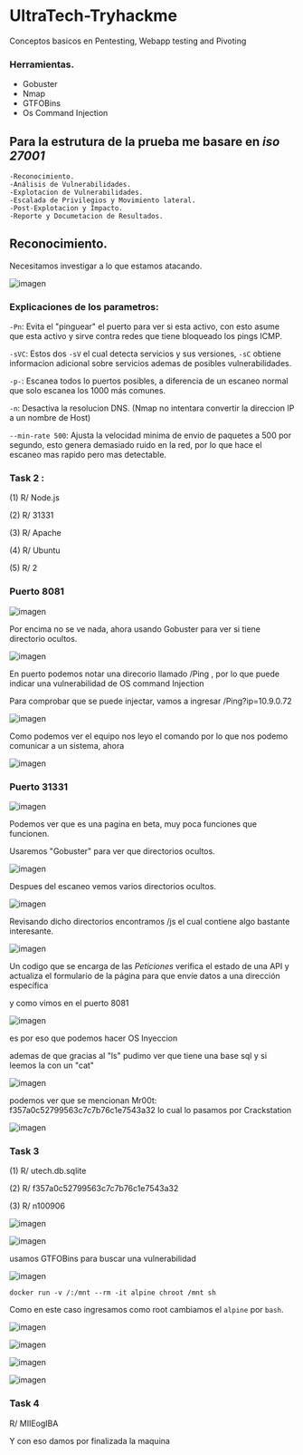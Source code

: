 # UltraTech-Tryhackme
Conceptos basicos en Pentesting, Webapp testing and Pivoting 

### Herramientas.

 - Gobuster
 - Nmap
 - GTFOBins
 - Os Command Injection

## Para la estrutura de la prueba me basare en _iso 27001_

	-Reconocimiento. 
	-Análisis de Vulnerabilidades. 
	-Explotacion de Vulnerabilidades.
	-Escalada de Privilegios y Movimiento lateral.
	-Post-Explotacion y Impacto.
	-Reporte y Documetacion de Resultados.




## Reconocimiento.

Necesitamos investigar a lo que estamos atacando. 

![imagen](https://github.com/user-attachments/assets/596c4537-c395-499f-a235-790318d906aa)


### Explicaciones de los parametros: 
`-Pn`: Evita el "pinguear" el puerto para ver si esta activo, con esto asume que esta activo y sirve contra redes que tiene bloqueado los pings ICMP.

`-sVC`: Estos dos `-sV` el cual detecta servicios y sus versiones, `-sC` obtiene informacion adicional sobre servicios ademas de posibles vulnerabilidades.

`-p-`: Escanea todos lo puertos posibles, a diferencia de un escaneo normal que solo escanea los 1000 más comunes.

`-n`: Desactiva la resolucion DNS. (Nmap no intentara convertir la direccion IP a un nombre de Host)

`--min-rate 500`: Ajusta la velocidad minima de envio de paquetes a 500 por segundo, esto genera demasiado ruido en la red, por lo que hace el escaneo mas rapido pero mas detectable.  




### Task 2 :

  (1) R/ Node.js
  
  (2) R/ 31331
  
  (3) R/ Apache
  
  (4) R/ Ubuntu

  (5) R/ 2 

### Puerto 8081

![imagen](https://github.com/user-attachments/assets/f8f0c87f-f4bb-4efd-806b-8aa64217f0c3)

Por encima no se ve nada, ahora usando Gobuster para ver si tiene directorio ocultos.


![imagen](https://github.com/user-attachments/assets/1a7a866e-2af2-460d-b93b-1a306d36aaf1)

En puerto podemos notar una direcorio llamado /Ping , por lo que puede indicar una vulnerabilidad de OS command Injection

Para comprobar que se puede injectar, vamos a ingresar /Ping?ip=10.9.0.72 

![imagen](https://github.com/user-attachments/assets/b118dc30-8ee3-4ce6-80c2-d5fa831f272b)

Como podemos ver el equipo nos leyo el comando por lo que nos podemo comunicar a un sistema, ahora 

![imagen](https://github.com/user-attachments/assets/205b51f2-2fdd-4180-972d-f21a850c3ac9)




### Puerto 31331

![imagen](https://github.com/user-attachments/assets/6e957b64-2cd4-408a-bf61-9ba10d8c89c4)

Podemos ver que es una pagina en beta, muy poca funciones que funcionen.

Usaremos "Gobuster" para ver que directorios ocultos.

![imagen](https://github.com/user-attachments/assets/d4292f54-9151-4a53-af00-22a58c3a4036)


Despues del escaneo vemos varios directorios ocultos.

![imagen](https://github.com/user-attachments/assets/7d30ab1f-0f94-4666-b435-43cdf3ec6ffb)

Revisando dicho directorios encontramos /js el cual contiene algo bastante interesante. 

![imagen](https://github.com/user-attachments/assets/622703c3-ab79-4367-9e23-c1035d28b982)

Un codigo que se encarga de las _*Peticiones*_ verifica el estado de una API y actualiza el formulario de la página para que envíe datos a una dirección específica

y como vimos en el puerto 8081 

![imagen](https://github.com/user-attachments/assets/fdf6da3f-377f-4e61-b6e5-2c6fd6e59a2b)

es por eso que podemos hacer OS Inyeccion

ademas de que gracias al "ls" pudimo ver que tiene una base sql y si leemos la con un "cat" 

![imagen](https://github.com/user-attachments/assets/da94b295-0c02-46fc-8e52-713298761daa)

podemos ver que se mencionan Mr00t: f357a0c52799563c7c7b76c1e7543a32 lo cual lo pasamos por Crackstation

![imagen](https://github.com/user-attachments/assets/902f8988-d847-4b11-90af-9d5ab0453a27)

### Task 3 

  (1) R/ utech.db.sqlite
  
  (2) R/ f357a0c52799563c7c7b76c1e7543a32
  
  (3) R/ n100906


![imagen](https://github.com/user-attachments/assets/368a74c5-e075-465c-ac6b-4213d29d8220)

![imagen](https://github.com/user-attachments/assets/fabe21a6-fa18-4010-ac35-d10eeecb48d5)

usamos GTFOBins para buscar una vulnerabilidad 

![imagen](https://github.com/user-attachments/assets/24e23969-a705-47eb-ad39-713e0d1abfb1)

`docker run -v /:/mnt --rm -it alpine chroot /mnt sh`

Como en este caso ingresamos como root cambiamos el `alpine` por `bash`.

![imagen](https://github.com/user-attachments/assets/153abec3-225f-4099-ae62-952122ecb588)

![imagen](https://github.com/user-attachments/assets/4a7d49b2-31ea-4cba-8258-ccd217aa6ed9)

![imagen](https://github.com/user-attachments/assets/b5865c6c-86d0-4b57-bf07-ae9bdd11c83e)

![imagen](https://github.com/user-attachments/assets/aa95c603-5d9c-41e2-a76c-75c765a13730)

### Task 4

 R/ MIIEogIBA

Y con eso damos por finalizada la maquina 





